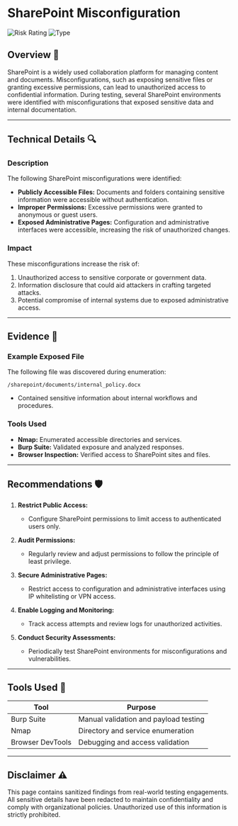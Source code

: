 # SharePoint Misconfiguration

![Risk Rating](https://img.shields.io/badge/Risk-High-red) ![Type](https://img.shields.io/badge/Type-Misconfiguration-blue)

## Overview 📖
SharePoint is a widely used collaboration platform for managing content and documents. Misconfigurations, such as exposing sensitive files or granting excessive permissions, can lead to unauthorized access to confidential information. During testing, several SharePoint environments were identified with misconfigurations that exposed sensitive data and internal documentation.

---

## Technical Details 🔍

### Description
The following SharePoint misconfigurations were identified:
- **Publicly Accessible Files:** Documents and folders containing sensitive information were accessible without authentication.
- **Improper Permissions:** Excessive permissions were granted to anonymous or guest users.
- **Exposed Administrative Pages:** Configuration and administrative interfaces were accessible, increasing the risk of unauthorized changes.

### Impact
These misconfigurations increase the risk of:
1. Unauthorized access to sensitive corporate or government data.
2. Information disclosure that could aid attackers in crafting targeted attacks.
3. Potential compromise of internal systems due to exposed administrative access.

---

## Evidence 📂

### Example Exposed File
The following file was discovered during enumeration:
```
/sharepoint/documents/internal_policy.docx
```
- Contained sensitive information about internal workflows and procedures.

### Tools Used
- **Nmap:** Enumerated accessible directories and services.
- **Burp Suite:** Validated exposure and analyzed responses.
- **Browser Inspection:** Verified access to SharePoint sites and files.

---

## Recommendations 🛡️

1. **Restrict Public Access:**
   - Configure SharePoint permissions to limit access to authenticated users only.

2. **Audit Permissions:**
   - Regularly review and adjust permissions to follow the principle of least privilege.

3. **Secure Administrative Pages:**
   - Restrict access to configuration and administrative interfaces using IP whitelisting or VPN access.

4. **Enable Logging and Monitoring:**
   - Track access attempts and review logs for unauthorized activities.

5. **Conduct Security Assessments:**
   - Periodically test SharePoint environments for misconfigurations and vulnerabilities.

---

## Tools Used 🔧
| Tool            | Purpose                              |
|-----------------|--------------------------------------|
| Burp Suite      | Manual validation and payload testing |
| Nmap            | Directory and service enumeration    |
| Browser DevTools| Debugging and access validation       |

---

## Disclaimer ⚠️
This page contains sanitized findings from real-world testing engagements. All sensitive details have been redacted to maintain confidentiality and comply with organizational policies. Unauthorized use of this information is strictly prohibited.
